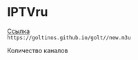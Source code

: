 <!DOCTYPE html>
<html class="client-nojs" lang="ru" dir="ltr">
    <body>
        <h1><div class="title">IPTVru</h1>
 <div class="box-text"><a href="https://goltinos.github.io/golt//new.m3u" target="_blank">Ссылка </a></div>
            <code>https://goltinos.github.io/golt//new.m3u</code>
    <p>Количество каналов</p>
</body>
</html>
